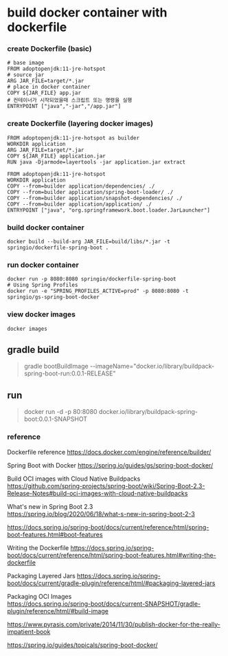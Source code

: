 # build docker container with dockerfile

### create Dockerfile (basic)
```shell script
# base image
FROM adoptopenjdk:11-jre-hotspot
# source jar
ARG JAR_FILE=target/*.jar
# place in docker container
COPY ${JAR_FILE} app.jar
# 컨테이너가 시작되었을때 스크립트 또는 명령을 실행
ENTRYPOINT ["java","-jar","/app.jar"]
```

### create Dockerfile (layering docker images)
```shell script
FROM adoptopenjdk:11-jre-hotspot as builder
WORKDIR application
ARG JAR_FILE=target/*.jar
COPY ${JAR_FILE} application.jar
RUN java -Djarmode=layertools -jar application.jar extract

FROM adoptopenjdk:11-jre-hotspot
WORKDIR application
COPY --from=builder application/dependencies/ ./
COPY --from=builder application/spring-boot-loader/ ./
COPY --from=builder application/snapshot-dependencies/ ./
COPY --from=builder application/application/ ./
ENTRYPOINT ["java", "org.springframework.boot.loader.JarLauncher"]
```

### build docker container
```shell script
docker build --build-arg JAR_FILE=build/libs/*.jar -t springio/dockerfile-spring-boot .
```

### run docker container
```shell script
docker run -p 8080:8080 springio/dockerfile-spring-boot
# Using Spring Profiles
docker run -e "SPRING_PROFILES_ACTIVE=prod" -p 8080:8080 -t springio/gs-spring-boot-docker
``` 

### view docker images
```shell script
docker images
```

## gradle build 
> gradle bootBuildImage --imageName="docker.io/library/buildpack-spring-boot-run:0.0.1-RELEASE"

## run
> docker run -d -p 80:8080 docker.io/library/buildpack-spring-boot:0.0.1-SNAPSHOT




### reference

Dockerfile reference
<https://docs.docker.com/engine/reference/builder/>

Spring Boot with Docker
https://spring.io/guides/gs/spring-boot-docker/

Build OCI images with Cloud Native Buildpacks   
https://github.com/spring-projects/spring-boot/wiki/Spring-Boot-2.3-Release-Notes#build-oci-images-with-cloud-native-buildpacks


What's new in Spring Boot 2.3   
https://spring.io/blog/2020/06/18/what-s-new-in-spring-boot-2-3

https://docs.spring.io/spring-boot/docs/current/reference/html/spring-boot-features.html#boot-features

Writing the Dockerfile
https://docs.spring.io/spring-boot/docs/current/reference/html/spring-boot-features.html#writing-the-dockerfile

Packaging Layered Jars
https://docs.spring.io/spring-boot/docs/current/gradle-plugin/reference/html/#packaging-layered-jars

Packaging OCI Images   
<https://docs.spring.io/spring-boot/docs/current-SNAPSHOT/gradle-plugin/reference/html/#build-image>

https://www.pyrasis.com/private/2014/11/30/publish-docker-for-the-really-impatient-book

https://spring.io/guides/topicals/spring-boot-docker/

